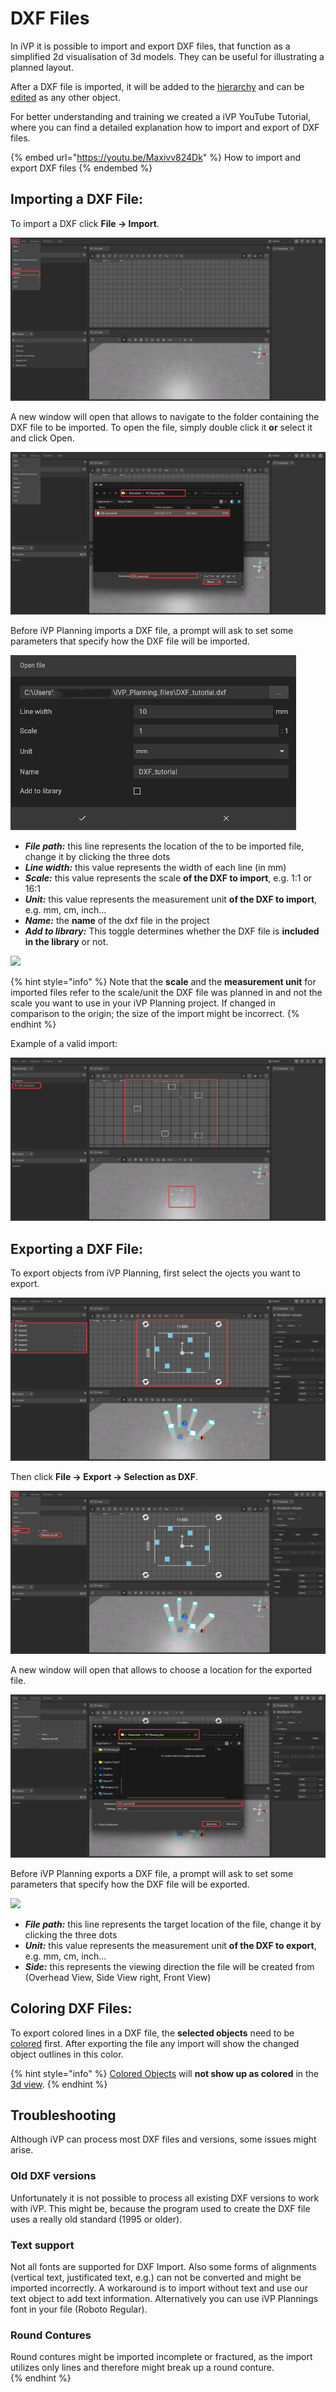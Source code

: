 # DXF Files

In iVP it is possible to import and export DXF files, that function as a simplified 2d visualisation of 3d models. They can be useful for illustrating a planned layout.

After a DXF file is imported, it will be added to the [hierarchy](../user-interface/hierarchy-panel.md) and can be [edited](../machines/README.md) as any other object.

For better understanding and training we created a iVP YouTube Tutorial, where you can find a detailed explanation how to import and export of DXF files.

{% embed url="https://youtu.be/Maxivv824Dk" %}
How to import and export DXF files
{% endembed %}

## Importing a DXF File:

To import a DXF click **File -> Import**. 

![](../../../.gitbook/assets/iVP_Planning_ObjectInteraction_DXFToolImport0.png)

A new window will open that allows to navigate to the folder containing the DXF file to be imported. To open the file, simply double click it **or** select it and click Open.

![](../../../.gitbook/assets/iVP_Planning_ObjectInteraction_DXFToolImport1.png)

Before iVP Planning imports a DXF file, a prompt will ask to set some parameters that specify how the DXF file will be imported. 

![](../../../.gitbook/assets/iVP_Planning_ObjectInteraction_DXFToolImport2.png)

* _**File path:**_ this line represents the location of the to be imported file, change it by clicking the three dots
* _**Line width:**_ this value represents the width of each line (in mm)
* _**Scale:**_ this value represents the scale **of the DXF to import**, e.g. 1:1 or 16:1
* _**Unit:**_ this value represents the measurement unit **of the DXF to import**, e.g. mm, cm, inch...
* _**Name:**_ the **name** of the dxf file in the project
* _**Add to library:**_ This toggle determines whether the DXF file is **included in the library** or not.

![](../../../.gitbook/assets/DXF\_Import\_comparison.jpg)

{% hint style="info" %}
Note that the **scale** and the **measurement unit** for imported files refer to the scale/unit the DXF file was planned in and not the scale you want to use in your iVP Planning project. If changed in comparison to the origin; the size of the import might be incorrect.
{% endhint %}

Example of a valid import:

![](../../../.gitbook/assets/iVP_Planning_ObjectInteraction_DXFToolImport3.png)

## Exporting a DXF File:

To export objects from iVP Planning, first select the ojects you want to export.

![](../../../.gitbook/assets/iVP_Planning_ObjectInteraction_DXFToolExport0.png)

Then click **File -> Export -> Selection as DXF**.

![](../../../.gitbook/assets/iVP_Planning_ObjectInteraction_DXFToolExport1.png)

A new window will open that allows to choose a location for the exported file.

![](../../../.gitbook/assets/iVP_Planning_ObjectInteraction_DXFToolExport2.png)

Before iVP Planning exports a DXF file, a prompt will ask to set some parameters that specify how the DXF file will be exported. 

![](../../../.gitbook/assets/DXF\_Export\_settings.jpg)


* _**File path:**_ this line represents the target location of the file, change it by clicking the three dots
* _**Unit:**_ this value represents the measurement unit **of the DXF to export**, e.g. mm, cm, inch...
* _**Side:**_ this represents the viewing direction the file will be created from (Overhead View, Side View right, Front View)

## Coloring DXF Files:

To export colored lines in a DXF file, the **selected objects** need to be [colored](../machines/highlighting-objects.md) first. After exporting the file any import will show the changed object outlines in this color.

{% hint style="info" %}
[Colored Objects](../machines/highlighting-objects.md) will **not show up as colored** in the [3d view](../user-interface/the-3d-view.md).
{% endhint %}

## Troubleshooting
Although iVP can process most DXF files and versions, some issues might arise. 
### Old DXF versions
Unfortunately it is not possible to process all existing DXF versions to work with iVP. This might be, because the program used to create the DXF file uses a really old standard (1995 or older).
### Text support 
Not all fonts are supported for DXF Import. Also some forms of alignments (vertical text, justificated text, e.g.) can not be converted and might be imported incorrectly. A workaround is to import without text and use our text object to add text information. Alternatively you can use iVP Plannings font in your file (Roboto Regular).
### Round Contures
Round contures might be imported incomplete or fractured, as the import utilizes only lines and therefore might break up a round conture.  
{% endhint %}
